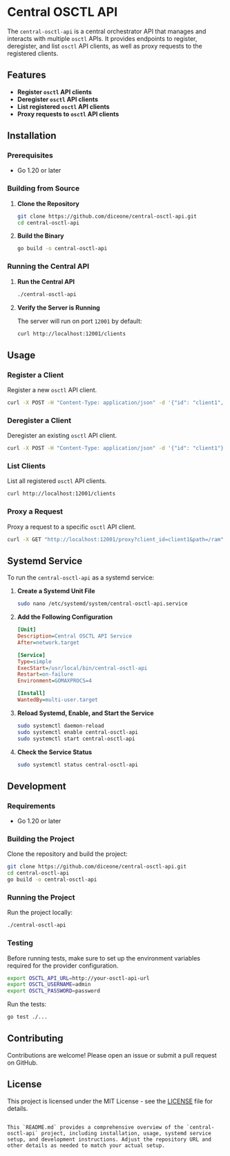 # Central OSCTL API

The `central-osctl-api` is a central orchestrator API that manages and interacts with multiple `osctl` APIs. It provides endpoints to register, deregister, and list `osctl` API clients, as well as proxy requests to the registered clients.

## Features

- **Register `osctl` API clients**
- **Deregister `osctl` API clients**
- **List registered `osctl` API clients**
- **Proxy requests to `osctl` API clients**

## Installation

### Prerequisites

- Go 1.20 or later

### Building from Source

1. **Clone the Repository**

   ```sh
   git clone https://github.com/diceone/central-osctl-api.git
   cd central-osctl-api
   ```

2. **Build the Binary**

   ```sh
   go build -o central-osctl-api
   ```

### Running the Central API

1. **Run the Central API**

   ```sh
   ./central-osctl-api
   ```

2. **Verify the Server is Running**

   The server will run on port `12001` by default:

   ```sh
   curl http://localhost:12001/clients
   ```

## Usage

### Register a Client

Register a new `osctl` API client.

```sh
curl -X POST -H "Content-Type: application/json" -d '{"id": "client1", "api_url": "http://localhost:12000", "username": "admin", "password": "password"}' http://localhost:12001/register
```

### Deregister a Client

Deregister an existing `osctl` API client.

```sh
curl -X POST -H "Content-Type: application/json" -d '{"id": "client1"}' http://localhost:12001/unregister
```

### List Clients

List all registered `osctl` API clients.

```sh
curl http://localhost:12001/clients
```

### Proxy a Request

Proxy a request to a specific `osctl` API client.

```sh
curl -X GET "http://localhost:12001/proxy?client_id=client1&path=/ram"
```

## Systemd Service

To run the `central-osctl-api` as a systemd service:

1. **Create a Systemd Unit File**

   ```sh
   sudo nano /etc/systemd/system/central-osctl-api.service
   ```

2. **Add the Following Configuration**

   ```ini
   [Unit]
   Description=Central OSCTL API Service
   After=network.target

   [Service]
   Type=simple
   ExecStart=/usr/local/bin/central-osctl-api
   Restart=on-failure
   Environment=GOMAXPROCS=4

   [Install]
   WantedBy=multi-user.target
   ```

3. **Reload Systemd, Enable, and Start the Service**

   ```sh
   sudo systemctl daemon-reload
   sudo systemctl enable central-osctl-api
   sudo systemctl start central-osctl-api
   ```

4. **Check the Service Status**

   ```sh
   sudo systemctl status central-osctl-api
   ```

## Development

### Requirements

- Go 1.20 or later

### Building the Project

Clone the repository and build the project:

```sh
git clone https://github.com/diceone/central-osctl-api.git
cd central-osctl-api
go build -o central-osctl-api
```

### Running the Project

Run the project locally:

```sh
./central-osctl-api
```

### Testing

Before running tests, make sure to set up the environment variables required for the provider configuration.

```sh
export OSCTL_API_URL=http://your-osctl-api-url
export OSCTL_USERNAME=admin
export OSCTL_PASSWORD=password
```

Run the tests:

```sh
go test ./...
```

## Contributing

Contributions are welcome! Please open an issue or submit a pull request on GitHub.

## License

This project is licensed under the MIT License - see the [LICENSE](LICENSE) file for details.
```

This `README.md` provides a comprehensive overview of the `central-osctl-api` project, including installation, usage, systemd service setup, and development instructions. Adjust the repository URL and other details as needed to match your actual setup.

